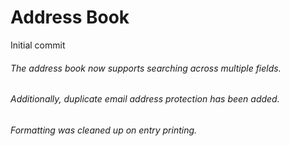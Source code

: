 # Address Book
 Initial commit

###### The address book now supports searching across multiple fields.

###### Additionally, duplicate email address protection has been added.

###### Formatting was cleaned up on entry printing.
